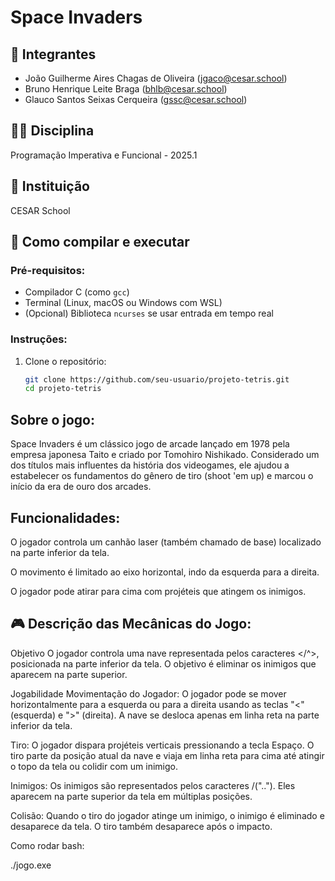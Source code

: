 # Space Invaders

## 👥 Integrantes
- João Guilherme Aires Chagas de Oliveira (jgaco@cesar.school)
- Bruno Henrique Leite Braga (bhlb@cesar.school)
- Glauco Santos Seixas Cerqueira (gssc@cesar.school)

## 🧑‍🏫 Disciplina
Programação Imperativa e Funcional - 2025.1

## 🏫 Instituição
CESAR School

## 🧰 Como compilar e executar

### Pré-requisitos:
- Compilador C (como `gcc`)
- Terminal (Linux, macOS ou Windows com WSL)
- (Opcional) Biblioteca `ncurses` se usar entrada em tempo real

### Instruções:

1. Clone o repositório:
   ```bash
   git clone https://github.com/seu-usuario/projeto-tetris.git
   cd projeto-tetris
   
## Sobre o jogo:

Space Invaders é um clássico jogo de arcade lançado em 1978 pela empresa japonesa Taito e criado por Tomohiro Nishikado. Considerado um dos títulos mais influentes da história dos videogames, ele ajudou a estabelecer os fundamentos do gênero de tiro (shoot 'em up) e marcou o início da era de ouro dos arcades.

## Funcionalidades:

O jogador controla um canhão laser (também chamado de base) localizado na parte inferior da tela.

O movimento é limitado ao eixo horizontal, indo da esquerda para a direita.

O jogador pode atirar para cima com projéteis que atingem os inimigos.

## 🎮 Descrição das Mecânicas do Jogo:

Objetivo
O jogador controla uma nave representada pelos caracteres </^\>, posicionada na parte inferior da tela. O objetivo é eliminar os inimigos que aparecem na parte superior.

Jogabilidade
Movimentação do Jogador:
O jogador pode se mover horizontalmente para a esquerda ou para a direita usando as teclas "<" (esquerda) e ">" (direita). A nave se desloca apenas em linha reta na parte inferior da tela.

Tiro:
O jogador dispara projéteis verticais pressionando a tecla Espaço. O tiro parte da posição atual da nave e viaja em linha reta para cima até atingir o topo da tela ou colidir com um inimigo.

Inimigos:
Os inimigos são representados pelos caracteres /("..")\. Eles aparecem na parte superior da tela em múltiplas posições.

Colisão:
Quando o tiro do jogador atinge um inimigo, o inimigo é eliminado e desaparece da tela. O tiro também desaparece após o impacto.

Como rodar
bash:

./jogo.exe
